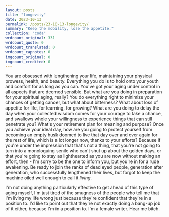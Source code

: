 ```yaml
---
layout: posts
title: "longevity"
date: 2023-10-13
permalink: /posts/23-10-13-longevity/
summary: "Keep the mobility, lose the appetite."
collection: "coda"
wrdcount_original: 331
wrdcount_quote: 0
wrdcount_translated: 0
wrdcount_capnotes: 0
imgcount_original: 0
imgcount_credited: 0
---
```

You are obsessed with lengthening your life, maintaining your physical prowess, health, and beauty. Everything you do is to hold onto your youth and comfort for as long as you can. You've got your aging under control in all aspects that are deemed sensible. But what are you doing in preparation for your spiritual aging, really? You do everything right to minimize your chances of getting cancer, but what about bitterness? What about loss of appetite for life, for learning, for growing? What are you doing to delay the day when your collected wisdom comes for your courage to take a chance, and swallows whole your willingness to experience things that can still penetrate you? What's your retirement plan for meaning and purpose? Once you achieve your ideal day, how are you going to protect yourself from becoming an empty husk doomed to live that day over and over again for the rest of life, which is a lot longer now, thanks to your efforts? Because if you're under the impression that that's not a thing, that you're not going to turn into a monologuing senile who can't shut up about the golden days, or that you're going to stay as lighthearted as you are now without making an effort, then - I'm sorry to be the one to inform you, but you're in for a rude awakening. Be ready to join the ranks of dead eyed people, generation after generation, who successfully lengthened their lives, but forgot to keep the machine oiled well enough to call it *living*.

I'm not doing anything particularly effective to get ahead of this type of aging myself, I'm just tired of the smugness of the people who tell me that I'm living my life wrong just because they're confident that they're in a position to. I'd like to point out that they're not exactly doing a bang-up job of it either, because I'm in a position to. I'm a female writer. Hear me bitch.
